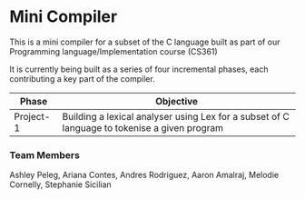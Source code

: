 # Mini Compiler

This is a mini compiler for a subset of the C language built as part of our Programming language/Implementation course (CS361)


It is currently being built as a series of four incremental phases, each contributing a key part of the compiler.


| Phase     | Objective                                                                                    |
|-----------|----------------------------------------------------------------------------------------------|
| Project-1 | Building a lexical analyser using Lex for a subset of C language to tokenise a given program |


### Team Members
Ashley Peleg, Ariana Contes, Andres Rodriguez, Aaron Amalraj, Melodie Cornelly, Stephanie Sicilian
